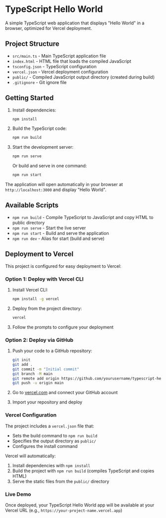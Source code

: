 # TypeScript Hello World

A simple TypeScript web application that displays "Hello World" in a browser, optimized for Vercel deployment.

## Project Structure

- `src/main.ts` - Main TypeScript application file
- `index.html` - HTML file that loads the compiled JavaScript
- `tsconfig.json` - TypeScript configuration
- `vercel.json` - Vercel deployment configuration
- `public/` - Compiled JavaScript output directory (created during build)
- `.gitignore` - Git ignore file

## Getting Started

1. Install dependencies:
   ```bash
   npm install
   ```

2. Build the TypeScript code:
   ```bash
   npm run build
   ```

3. Start the development server:
   ```bash
   npm run serve
   ```

   Or build and serve in one command:
   ```bash
   npm run start
   ```

The application will open automatically in your browser at `http://localhost:3000` and display "Hello World".

## Available Scripts

- `npm run build` - Compile TypeScript to JavaScript and copy HTML to public directory
- `npm run serve` - Start the live server
- `npm run start` - Build and serve the application
- `npm run dev` - Alias for start (build and serve)

## Deployment to Vercel

This project is configured for easy deployment to Vercel:

### Option 1: Deploy with Vercel CLI

1. Install Vercel CLI:
   ```bash
   npm install -g vercel
   ```

2. Deploy from the project directory:
   ```bash
   vercel
   ```

3. Follow the prompts to configure your deployment

### Option 2: Deploy via GitHub

1. Push your code to a GitHub repository:
   ```bash
   git init
   git add .
   git commit -m "Initial commit"
   git branch -M main
   git remote add origin https://github.com/yourusername/typescript-hello-world.git
   git push -u origin main
   ```

2. Go to [vercel.com](https://vercel.com) and connect your GitHub account

3. Import your repository and deploy

### Vercel Configuration

The project includes a `vercel.json` file that:
- Sets the build command to `npm run build`
- Specifies the output directory as `public/`
- Configures the install command

Vercel will automatically:
1. Install dependencies with `npm install`
2. Build the project with `npm run build` (compiles TypeScript and copies HTML)
3. Serve the static files from the `public/` directory

### Live Demo

Once deployed, your TypeScript Hello World app will be available at your Vercel URL (e.g., `https://your-project-name.vercel.app`)
